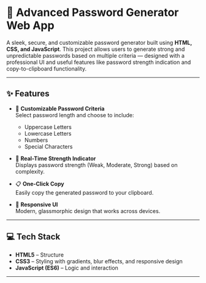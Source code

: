# 🔐 Advanced Password Generator Web App

A sleek, secure, and customizable password generator built using **HTML, CSS, and JavaScript**. This project allows users to generate strong and unpredictable passwords based on multiple criteria — designed with a professional UI and useful features like password strength indication and copy-to-clipboard functionality.

---

## ✨ Features

- 🎯 **Customizable Password Criteria**  
  Select password length and choose to include:
  - Uppercase Letters
  - Lowercase Letters
  - Numbers
  - Special Characters

- 🧠 **Real-Time Strength Indicator**  
  Displays password strength (Weak, Moderate, Strong) based on complexity.

- 📋 **One-Click Copy**  
  Easily copy the generated password to your clipboard.

- 📱 **Responsive UI**  
  Modern, glassmorphic design that works across devices.

---

## 💻 Tech Stack

- **HTML5** – Structure
- **CSS3** – Styling with gradients, blur effects, and responsive design
- **JavaScript (ES6)** – Logic and interaction

---

